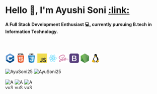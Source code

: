 <h1 >Hello 👋, I'm Ayushi Soni   <a href="https://ayushi-portfolio.netlify.app/">:link:</a></h1>
<p><b> A Full Stack Development Enthusiast 💻, currently pursuing B.tech in Information Technology.</b></p>

<br/>
<br/>

<code><img height="30" src="https://raw.githubusercontent.com/github/explore/80688e429a7d4ef2fca1e82350fe8e3517d3494d/topics/cpp/cpp.png"></code>
<code><img height="30" src="https://raw.githubusercontent.com/github/explore/80688e429a7d4ef2fca1e82350fe8e3517d3494d/topics/html/html.png"></code>
<code><img height="30" src="https://raw.githubusercontent.com/github/explore/80688e429a7d4ef2fca1e82350fe8e3517d3494d/topics/css/css.png"></code>
<code><img height="30" src="https://raw.githubusercontent.com/github/explore/80688e429a7d4ef2fca1e82350fe8e3517d3494d/topics/javascript/javascript.png"></code>
<code><img height="30" src="https://raw.githubusercontent.com/github/explore/80688e429a7d4ef2fca1e82350fe8e3517d3494d/topics/react/react.png"></code>
<code><img height="30" src="https://raw.githubusercontent.com/github/explore/80688e429a7d4ef2fca1e82350fe8e3517d3494d/topics/sass/sass.png"></code>
<code><img height="30" src="https://raw.githubusercontent.com/github/explore/80688e429a7d4ef2fca1e82350fe8e3517d3494d/topics/bootstrap/bootstrap.png"></code>
<code><img height="30" src="https://raw.githubusercontent.com/github/explore/80688e429a7d4ef2fca1e82350fe8e3517d3494d/topics/nodejs/nodejs.png"></code>
<code><img height="30" src="https://raw.githubusercontent.com/github/explore/80688e429a7d4ef2fca1e82350fe8e3517d3494d/topics/linux/linux.png"></code>

<img align="center" src="https://github-readme-stats.vercel.app/api/top-langs/?username=ayusoni25&layout=compact&hide=html&theme=radical" alt="AyuSoni25" />
<img align="center" src="https://github-readme-stats.vercel.app/api?username=ayusoni25&show_icons=true&theme=radical" alt="AyuSoni25" />

<br/>
<br/>

<a href="https://linkedin.com/in/ayushi-soni-ab470916a">   
  <img align="left" src="https://cdn.jsdelivr.net/npm/simple-icons@3.0.1/icons/linkedin.svg" alt="AyuSoni25" height="30" width="30" />
</a>
<a href="www.linkedin.com/in/ayushi-soni-ab470916a">   
  <img align="left" src="https://cdn.jsdelivr.net/npm/simple-icons@3.0.1/icons/gmail.svg" alt="AyuSoni25" height="30" width="30" />
</a> 
<a href="https://ayushi-soni-25.medium.com/" target="blank">   
  <img align="left" src="https://cdn.jsdelivr.net/npm/simple-icons@3.0.1/icons/medium.svg" alt="AyuSoni25" height="30" width="30" />
</a>

 
